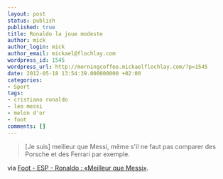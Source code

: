 ```yaml
---
layout: post
status: publish
published: true
title: Ronaldo la joue modeste
author: mick
author_login: mick
author_email: mickael@flochlay.com
wordpress_id: 1545
wordpress_url: http://morningcoffee.mickaelflochlay.com/?p=1545
date: 2012-05-18 13:54:39.000000000 +02:00
categories:
- Sport
tags:
- cristiano ronaldo
- leo messi
- melon d'or
- foot
comments: []
---
```

<blockquote>[Je suis] meilleur que Messi, même s'il ne faut pas comparer des Porsche et des Ferrari par exemple.</blockquote>
via <a href="http://www.lequipe.fr/Football/Actualites/Ronaldo-meilleur-que-messi/284709">Foot - ESP - Ronaldo : «Meilleur que Messi»</a>.
